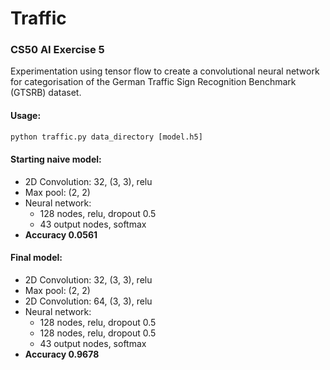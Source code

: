 # Traffic

### CS50 AI Exercise 5

Experimentation using tensor flow to create a convolutional neural network for categorisation of the German Traffic Sign Recognition Benchmark (GTSRB) dataset.

#### Usage:
```python
python traffic.py data_directory [model.h5]
```

#### Starting naive model:
- 2D Convolution: 32, (3, 3), relu
- Max pool: (2, 2)
- Neural network:
  - 128 nodes, relu, dropout 0.5
  - 43 output nodes, softmax
- **Accuracy 0.0561**

#### Final model:
- 2D Convolution: 32, (3, 3), relu
- Max pool: (2, 2)
- 2D Convolution: 64, (3, 3), relu
- Neural network:
  - 128 nodes, relu, dropout 0.5
  - 128 nodes, relu, dropout 0.5
  - 43 output nodes, softmax
- **Accuracy 0.9678**